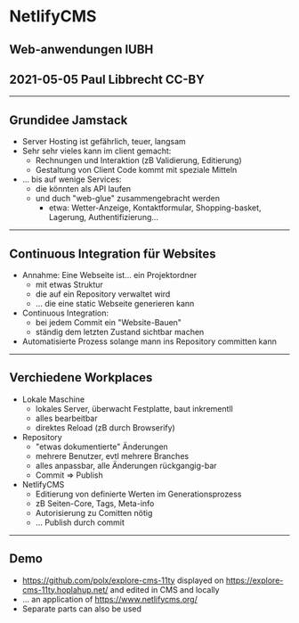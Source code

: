 # NetlifyCMS

## Web-anwendungen IUBH
## 2021-05-05 Paul Libbrecht CC-BY
--- 
## Grundidee Jamstack

* Server Hosting ist gefährlich, teuer, langsam
* Sehr sehr vieles kann im client gemacht:
	* Rechnungen und Interaktion (zB Validierung, Editierung)
	* Gestaltung von Client Code kommt mit speziale Mitteln
* ... bis auf wenige Services:
	* die könnten als API laufen
	* und duch "web-glue" zusammengebracht werden
		* etwa: Wetter-Anzeige, Kontaktformular, Shopping-basket, Lagerung, Authentifizierung...
--- 

## Continuous Integration für Websites

* Annahme: Eine Webseite ist... ein Projektordner
	* mit etwas Struktur
	* die auf ein Repository verwaltet wird
	* ... die eine static Webseite generieren kann
* Continuous Integration:
	* bei jedem Commit ein "Website-Bauen"
	* ständig dem letzten Zustand sichtbar machen
* Automatisierte Prozess solange mann ins Repository committen kann
--- 

## Verchiedene Workplaces

* Lokale Maschine
	* lokales Server, überwacht Festplatte, baut inkrementll
	* alles bearbeitbar
	* direktes Reload (zB durch Browserify)
* Repository
	* "etwas dokumentierte" Änderungen
	* mehrere Benutzer, evtl mehrere Branches
	* alles anpassbar, alle Änderungen rückgangig-bar
	* Commit => Publish
* NetlifyCMS
	* Editierung von definierte Werten im Generationsprozess
	* zB Seiten-Core, Tags, Meta-info
	* Autorisierung zu Comitten nötig
	* ... Publish durch commit

--- 

## Demo

* https://github.com/polx/explore-cms-11ty displayed on https://explore-cms-11ty.hoplahup.net/ and edited in CMS and locally
* ... an application of https://www.netlifycms.org/
* Separate parts can also be used